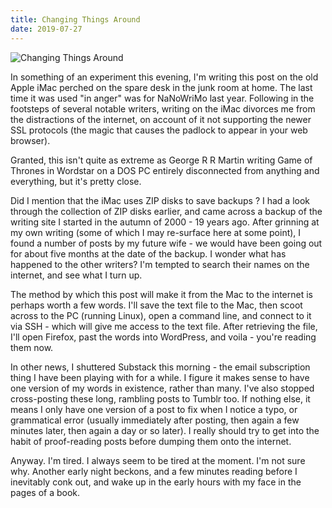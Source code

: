 ```yaml
---
title: Changing Things Around
date: 2019-07-27
---
```


![Changing Things Around](https://source.unsplash.com/s9CC2SKySJM/1600x900)

In something of an experiment this evening, I'm writing this post on the old Apple iMac perched on the spare desk in the junk room at home. The last time it was used "in anger" was for NaNoWriMo last year. Following in the footsteps of several notable writers, writing on the iMac divorces me from the distractions of the internet, on account of it not supporting the newer SSL protocols (the magic that causes the padlock to appear in your web browser).

Granted, this isn't quite as extreme as George R R Martin writing Game of Thrones in Wordstar on a DOS PC entirely disconnected from anything and everything, but it's pretty close.

Did I mention that the iMac uses ZIP disks to save backups ? I had a look through the collection of ZIP disks earlier, and came across a backup of the writing site I started in the autumn of 2000 - 19 years ago. After grinning at my own writing (some of which I may re-surface here at some point), I found a number of posts by my future wife - we would have been going out for about five months at the date of the backup. I wonder what has happened to the other writers? I'm tempted to search their names on the internet, and see what I turn up.

The method by which this post will make it from the Mac to the internet is perhaps worth a few words. I'll save the text file to the Mac, then scoot across to the PC (running Linux), open a command line, and connect to it via SSH - which will give me access to the text file. After retrieving the file, I'll open Firefox, past the words into WordPress, and voila - you're reading them now.

In other news, I shuttered Substack this morning - the email subscription thing I have been playing with for a while. I figure it makes sense to have one version of my words in existence, rather than many. I've also stopped cross-posting these long, rambling posts to Tumblr too. If nothing else, it means I only have one version of a post to fix when I notice a typo, or grammatical error (usually immediately after posting, then again a few minutes later, then again a day or so later). I really should try to get into the habit of proof-reading posts before dumping them onto the internet.

Anyway. I'm tired. I always seem to be tired at the moment. I'm not sure why. Another early night beckons, and a few minutes reading before I inevitably conk out, and wake up in the early hours with my face in the pages of a book.